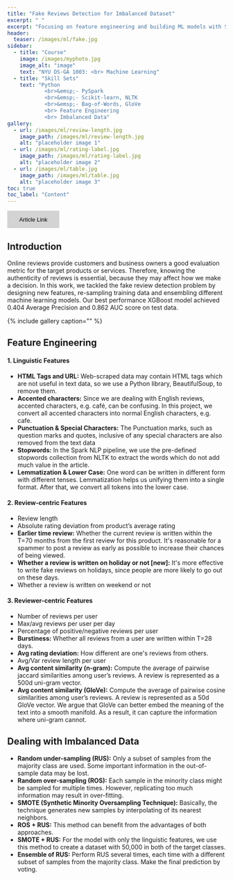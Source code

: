 ```yaml
---
title: "Fake Reviews Detection for Imbalanced Dataset"
excerpt: " "
excerpt: "Focusing on feature engineering and building ML models with Scikit-learn"
header:
  teaser: /images/ml/fake.jpg
sidebar:
  - title: "Course"
    image: /images/myphoto.jpg
    image_alt: "image"
    text: "NYU DS-GA 1003: <br> Machine Learning"
  - title: "Skill Sets"
    text: "Python
    		<br>&emsp;- PySpark
    		<br>&emsp;- Scikit-learn, NLTK
    		<br>&emsp;- Bag-of-Words, GloVe
    		<br> Feature Engineering
    		<br> Imbalanced Data"
gallery:
  - url: /images/ml/review-length.jpg
    image_path: /images/ml/review-length.jpg
    alt: "placeholder image 1"
  - url: /images/ml/rating-label.jpg
    image_path: /images/ml/rating-label.jpg
    alt: "placeholder image 2"
  - url: /images/ml/table.jpg
    image_path: /images/ml/table.jpg
    alt: "placeholder image 3"
toc: true
toc_label: "Content"
---
```

<p></p>
<button type="button" class="btn btn-secondary btn-sm" onclick=" relocate_home()" style="width:120px;height:40px;border:2px blue none;background-color:lightgrey;">Article Link</button>

<script>
function relocate_home()
{
     location.href = "https://garylkl.github.io/pdf_files/ml_final.pdf";
} 
</script>

## Introduction

Online reviews provide customers and business owners a good evaluation metric for the target products or services. Therefore, knowing the authenticity of reviews is essential, because they may affect how we make a decision. In this work, we tackled the fake review detection problem by designing new features, re-sampling training data and ensembling different machine learning models. Our best performance XGBoost model achieved 0.404 Average Precision and 0.862 AUC score on test data.

{% include gallery caption="" %}

## Feature Engineering

#### 1. Linguistic Features

- **HTML Tags and URL:** Web-scraped data may contain HTML tags which are not useful in text data, so we use a Python library, BeautifulSoup, to remove them.
- **Accented characters:** Since we are dealing with English reviews, accented characters, e.g. café, can be confusing. In this project, we convert all accented characters into normal English characters, e.g. cafe.
- **Punctuation \& Special Characters:** The Punctuation marks, such as question marks and quotes, inclusive of any special characters are also removed from the text data
- **Stopwords:** In the Spark NLP pipeline, we use the pre-defined stopwords collection from NLTK to extract the words which do not add much value in the article.
- **Lemmatization \& Lower Case:** One word can be written in different form with different tenses. Lemmatization helps us unifying them into a single format. After that, we convert all tokens into the lower case.


#### 2. Review-centric Features
- Review length
- Absolute rating deviation from product’s average rating
- **Earlier time review:** Whether the current review is written within the T=70 months from the first review for this product. It's reasonable for a spammer to post a review as early as possible to increase their chances of being viewed.
- **Whether a review is written on holiday or not [new]:** It's more effective to write fake reviews on holidays, since people are more likely to go out on these days.
- Whether a review is written on weekend or not

#### 3. Reviewer-centric Features

- Number of reviews per user
- Max/avg reviews per user per day
- Percentage of positive/negative reviews per user
- **Burstiness:** Whether all reviews from a user are written within T=28 days.
- **Avg rating deviation:** How different are one's reviews from others.
- Avg/Var review length per user
- **Avg content similarity (n-gram):** Compute the average of pairwise jaccard similarities among user’s reviews. A review is represented as a 500d uni-gram vector.
- **Avg content similarity (GloVe):** Compute the average of pairwise cosine similarities among user’s reviews. A review is represented as a 50d GloVe vector. We argue that GloVe can better embed the meaning of the text into a smooth manifold. As a result, it can capture the information where uni-gram cannot.

    
## Dealing with Imbalanced Data

- **Random under-sampling (RUS):** Only a subset of samples from the majority class are used. Some important information in the out-of-sample data may be lost.
- **Random over-sampling (ROS):** Each sample in the minority class might be sampled for multiple times. However, replicating too much information may result in over-fitting.
- **SMOTE (Synthetic Minority Oversampling Technique):** Basically, the technique generates new samples by interpolating of its nearest neighbors.
- **ROS + RUS:** This method can benefit from the advantages of both approaches.
- **SMOTE + RUS:** For the model with only the linguistic features, we use this method to create a dataset with 50,000 in both of the target classes.
- **Ensemble of RUS:** Perform RUS several times, each time with a different subset of samples from the majority class. Make the final prediction by voting.